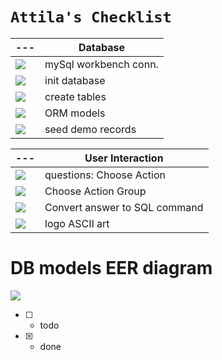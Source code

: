`Attila's Checklist`
=======


|---|Database|
|---|---|
|![][1]|mySql workbench conn. |
|![][1]|init database |
|![][1]|create tables |
|![][1]|ORM models |
|![][1]|seed demo records |

|---|User Interaction|
|---|---|
|![][1]|questions: Choose Action |
|![][1]|Choose Action Group |
|![][0]|Convert answer to SQL command  |
|![][0]|logo ASCII art |


[0]: https://raw.githubusercontent.com/attila5287/img_readme/main/all/checkbox0.png
[1]: https://raw.githubusercontent.com/attila5287/img_readme/main/all/checkbox1.png


# DB models EER diagram
![][99]  

[99]: https://raw.githubusercontent.com/attila5287/employeemgr/main/Assets/reverse_eng.JPG



- [ ] - todo
- [x] - done
